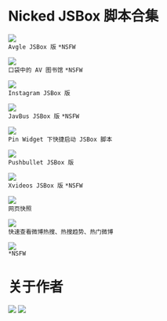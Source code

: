 # Nicked JSBox 脚本合集

[![](https://img.shields.io/badge/Avgle-Nicked-brightgreen.svg)](https://github.com/Neurogram-R/JSBox/blob/master/Nicked/Avgle.js)  
`Avgle JSBox 版`  `*NSFW`

[![](https://img.shields.io/badge/HList-Nicked-brightgreen.svg)](https://github.com/Neurogram-R/JSBox/blob/master/Nicked/HList.js)  
`口袋中的 AV 图书馆`  `*NSFW`

[![](https://img.shields.io/badge/Instagram%20Browser-Nicked-brightgreen.svg)](https://github.com/Neurogram-R/JSBox/blob/master/Nicked/Instagram%20Browser.js)  
`Instagram JSBox 版`

[![](https://img.shields.io/badge/JavBus-Nicked-brightgreen.svg)](https://github.com/Neurogram-R/JSBox/blob/master/Nicked/JavBus.js)  
`JavBus JSBox 版`  `*NSFW`

[![](https://img.shields.io/badge/JSBox%20Favorites%20for%20Pin-Nicked-brightgreen.svg)](https://github.com/Neurogram-R/JSBox/blob/master/Nicked/JSBox%20Favorites%20for%20Pin.js)  
`Pin Widget 下快捷启动 JSBox 脚本`

[![](https://img.shields.io/badge/PushbulletPublic-Nicked-brightgreen.svg)](https://github.com/Neurogram-R/JSBox/blob/master/Nicked/PushbulletPublic.js)  
`Pushbullet JSBox 版`

[![](https://img.shields.io/badge/Xvideos-Nicked-brightgreen.svg)](https://github.com/Neurogram-R/JSBox/blob/master/Nicked/Xvideos.js)  
`Xvideos JSBox 版`  `*NSFW`

[![](https://img.shields.io/badge/网页快照-Nicked-brightgreen.svg)](https://github.com/Neurogram-R/JSBox/blob/master/Nicked/%E7%BD%91%E9%A1%B5%E5%BF%AB%E7%85%A7.js)  
`网页快照`

[![](https://img.shields.io/badge/微博热点-Nicked-brightgreen.svg)](https://github.com/Neurogram-R/JSBox/blob/master/Nicked/%E5%BE%AE%E5%8D%9A%E7%83%AD%E7%82%B9.js)  
`快速查看微博热搜、热搜趋势、热门微博`

[![](https://img.shields.io/badge/秀美眉-Nicked-brightgreen.svg)](https://github.com/Neurogram-R/JSBox/blob/master/Nicked/%E7%A7%80%E7%BE%8E%E7%9C%89%20V1.1.js)  
`*NSFW`

# 关于作者
[![](https://img.shields.io/badge/GitHub-nicktimebreak-brightgreen.svg?logo=GitHub&logoColor=white)](https://github.com/nicktimebreak)
[![](https://img.shields.io/badge/Telegram-@Nicked-1A92D2.svg?logo=Telegram&logoColor=white)](https://t.me/Nicked)

